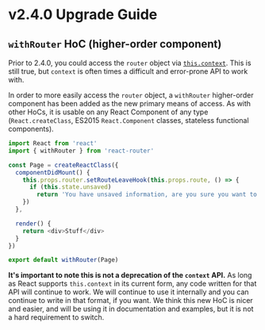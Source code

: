 # v2.4.0 Upgrade Guide

## `withRouter` HoC (higher-order component)

Prior to 2.4.0, you could access the `router` object via [`this.context`](https://facebook.github.io/react/docs/context.html). This is still true, but `context` is often times a difficult and error-prone API to work with.

In order to more easily access the `router` object, a `withRouter` higher-order component has been added as the new primary means of access. As with other HoCs, it is usable on any React Component of any type (`React.createClass`, ES2015 `React.Component` classes, stateless functional components).

```js
import React from 'react'
import { withRouter } from 'react-router'

const Page = createReactClass({
  componentDidMount() {
    this.props.router.setRouteLeaveHook(this.props.route, () => {
      if (this.state.unsaved)
        return 'You have unsaved information, are you sure you want to leave this page?'
    })
  },

  render() {
    return <div>Stuff</div>
  }
})

export default withRouter(Page)
```

**It's important to note this is not a deprecation of the `context` API.** As long as React supports `this.context` in its current form, any code written for that API will continue to work. We will continue to use it internally and you can continue to write in that format, if you want. We think this new HoC is nicer and easier, and will be using it in documentation and examples, but it is not a hard requirement to switch.
